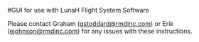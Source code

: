 #GUI for use with LunaH Flight System Software

Please contact Graham (gstoddard@rmdinc.com) or Erik (ejohnson@rmdinc.com) for any issues with these instructions.
